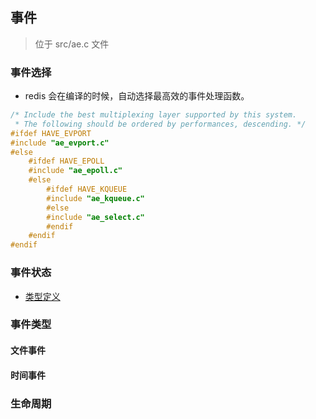 ## 事件
> 位于 src/ae.c 文件

### 事件选择
* redis 会在编译的时候，自动选择最高效的事件处理函数。
```c
/* Include the best multiplexing layer supported by this system.
 * The following should be ordered by performances, descending. */
#ifdef HAVE_EVPORT
#include "ae_evport.c"
#else
    #ifdef HAVE_EPOLL
    #include "ae_epoll.c"
    #else
        #ifdef HAVE_KQUEUE
        #include "ae_kqueue.c"
        #else
        #include "ae_select.c"
        #endif
    #endif
#endif
```

### 事件状态
* [类型定义](./src/struct/common/aeEventLoop.md)

### 事件类型
#### 文件事件
#### 时间事件

### 生命周期